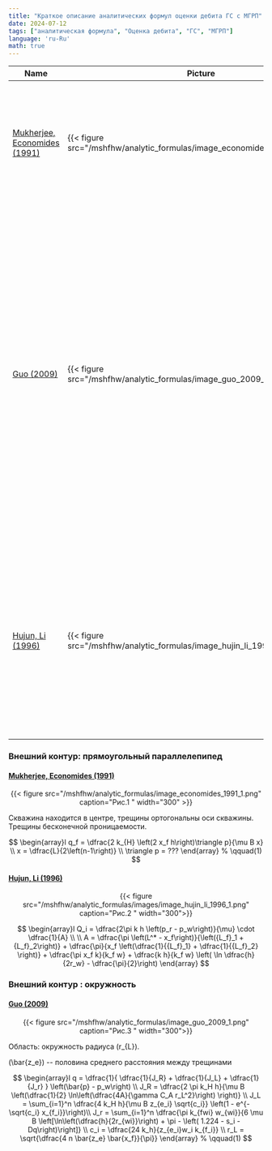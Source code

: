 ```yaml
---
title: "Краткое описание аналитических формул оценки дебита ГС с МГРП"
date: 2024-07-12
tags: ["аналитическая формула", "Оценка дебита", "ГС", "МГРП"]
language: 'ru-Ru'
math: true
---
```


<table>
  <thead>
    <tr>
      <th>Name</th>
      <th>Picture</th>
      <th>Description</th>
      <th>Formula</th>
    </tr>
  </thead>
  <tbody>
    <tr>
      <td><a href ="../analytic_formulas/economides_1991">Mukherjee, Economides (1991)</a></td>
      <td>{{< figure src="/mshfhw/analytic_formulas/image_economides_1991_1.png">}}</td>
      <td>
        Область решения: прямоугольный параллелепипед. Скважина находится в центре, трещины ортогональны оси скважины. Трещины бесконечной проницаемости. 
      </td>
      <td>
      $$
        \begin{array}l
            q_f = \dfrac{2 k_{H} \left(2 x_f h\right)\triangle p}{\mu B x} \\
            x = \dfrac{L}{2\left(n-1\right)} \\
            \triangle p = ???
        \end{array}
        % \qquad(1)
      $$
      </td>
    </tr>
    <tr>
      <td><a href ="../analytic_formulas/guo_2009">Guo (2009)</a></td>
      <td>{{< figure src="/mshfhw/analytic_formulas/image_guo_2009_1.png">}}</td>
      <td>
        Область: окружность радиуса \(r_{L}\).
        \(\bar{z_e}\) -- половина среднего расстояния между трещинами
      </td>
      <td>
      $$
        \begin{array}l
            q = \dfrac{1}{ \dfrac{1}{J_R} + \dfrac{1}{J_L} + \dfrac{1}{J_r} } \left(\bar{p} - p_w\right) \\
            J_R = \dfrac{2 \pi k_H h}{\mu B \left(\dfrac{1}{2} \ln\left(\dfrac{4A}{\gamma C_A r_L^2}\right) \right)} \\
            J_L = \sum_{i=1}^n \dfrac{4 k_H h}{\mu B z_{e_i} \sqrt{c_i}} \left(1 - e^{-\sqrt{c_i} x_{f_i}}\right)\\
            J_r = \sum_{i=1}^n \dfrac{\pi k_{fwi} w_{wi}}{6 \mu B \left[\ln\left(\dfrac{h}{2r_{wi}}\right) + \pi - \left( 1.224 - s_i - Dq\right)\right]} \\
            c_i = \dfrac{24 k_h}{z_{e_i}w_i k_{f_i}} \\
            r_L = \sqrt{\dfrac{4 n \bar{z_e} \bar{x_f}}{\pi}}
        \end{array}
        % \qquad(1)
      $$
      </td>
    </tr>
    <tr>
      <td><a href ="../analytic_formulas/hujun_li_1996">Hujun, Li (1996)</a></td>
      <td>{{< figure src="/mshfhw/analytic_formulas/image_hujin_li_1996_1.png">}}</td>
      <td>
      Описание
      </td>
      <td>
      $$
        \begin{array}l
          Q_i = \dfrac{2\pi k h \left(p_r - p_w\right)}{\mu} \cdot \dfrac{1}{A} \\
          A = \dfrac{\pi \left(L^* - x_f\right)}{\left({L_f}_1 + {L_f}_2\right)} + 
              \dfrac{\pi}{x_f \left(\dfrac{1}{{L_f}_1} + \dfrac{1}{{L_f}_2} \right)} + \\
              \dfrac{\pi x_f k}{k_f w} +
              \dfrac{k h}{k_f w} \left( \ln \dfrac{h}{2r_w} - \dfrac{\pi}{2}\right)
        \end{array}
      $$
      </td>
    </tr>
  </tbody>
</table>

### Внешний контур: прямоугольный параллелепипед

#### <a href ="../analytic_formulas/economides_1991">Mukherjee, Economides (1991)</a>

<center>
{{< figure src="/mshfhw/analytic_formulas/image_economides_1991_1.png" caption="Рис.1 " width="300" >}}
</center>

Скважина находится в центре, трещины ортогональны оси скважины. 
Трещины бесконечной проницаемости. 

$$
        \begin{array}l
            q_f = \dfrac{2 k_{H} \left(2 x_f h\right)\triangle p}{\mu B x} \\
            x = \dfrac{L}{2\left(n-1\right)} \\
            \triangle p = ???
        \end{array}
        % \qquad(1)
$$

#### <a href ="../analytic_formulas/hujun_li_1996">Hujun, Li (1996)</a>

<center>{{< figure src="/mshfhw/analytic_formulas/images/image_hujin_li_1996_1.png"  caption="Рис.2 " width="300">}}</center>

$$
  \begin{array}l
    Q_i = \dfrac{2\pi k h \left(p_r - p_w\right)}{\mu} \cdot \dfrac{1}{A} \\ \\
    A = \dfrac{\pi \left(L^* - x_f\right)}{\left({L_f}_1 + {L_f}_2\right)} + 
        \dfrac{\pi}{x_f \left(\dfrac{1}{{L_f}_1} + \dfrac{1}{{L_f}_2} \right)} + 
        \dfrac{\pi x_f k}{k_f w} +
        \dfrac{k h}{k_f w} \left( \ln \dfrac{h}{2r_w} - \dfrac{\pi}{2}\right)
  \end{array}
$$

### Внешний контур : окружность

#### <a href ="../analytic_formulas/guo_2009">Guo (2009)</a>

<center> {{< figure src="/mshfhw/analytic_formulas/image_guo_2009_1.png" caption="Рис.3 " width="300">}} </center>

Область: окружность радиуса \(r_{L}\).         

\(\bar{z_e}\) -- половина среднего расстояния между трещинами

$$
  \begin{array}l
      q = \dfrac{1}{ \dfrac{1}{J_R} + \dfrac{1}{J_L} + \dfrac{1}{J_r} } \left(\bar{p} - p_w\right) \\
      J_R = \dfrac{2 \pi k_H h}{\mu B \left(\dfrac{1}{2} \ln\left(\dfrac{4A}{\gamma C_A r_L^2}\right) \right)} \\
      J_L = \sum_{i=1}^n \dfrac{4 k_H h}{\mu B z_{e_i} \sqrt{c_i}} \left(1 - e^{-\sqrt{c_i} x_{f_i}}\right)\\
      J_r = \sum_{i=1}^n \dfrac{\pi k_{fwi} w_{wi}}{6 \mu B \left[\ln\left(\dfrac{h}{2r_{wi}}\right) + \pi - \left( 1.224 - s_i - Dq\right)\right]} \\
      c_i = \dfrac{24 k_h}{z_{e_i}w_i k_{f_i}} \\
      r_L = \sqrt{\dfrac{4 n \bar{z_e} \bar{x_f}}{\pi}}
  \end{array}
  % \qquad(1)
$$



